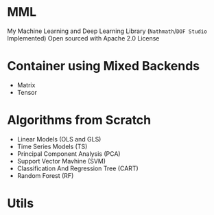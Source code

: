 # MML
My Machine Learning and Deep Learning Library (`Nathmath`/`DOF Studio` Implemented) Open sourced with Apache 2.0 License

# Container using Mixed Backends
* Matrix
* Tensor

# Algorithms from Scratch
* Linear Models (OLS and GLS)
* Time Series Models (TS)
* Principal Component Analysis (PCA)
* Support Vector Mavhine (SVM)
* Classification And Regression Tree (CART)
* Random Forest (RF)

# Utils

